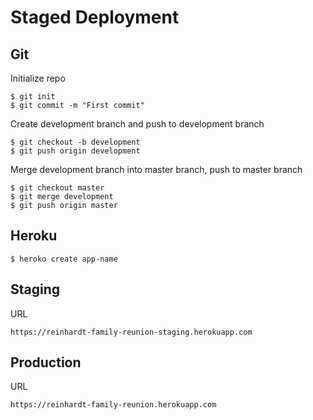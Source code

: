 # Staged Deployment

## Git

Initialize repo

    $ git init
    $ git commit -m "First commit"

Create development branch and push to development branch

    $ git checkout -b development
    $ git push origin development

Merge development branch into master branch, push to master branch

    $ git checkout master
    $ git merge development
    $ git push origin master

## Heroku

    $ heroko create app-name

## Staging

URL

    https://reinhardt-family-reunion-staging.herokuapp.com

## Production

URL

    https://reinhardt-family-reunion.herokuapp.com
